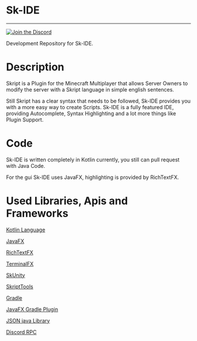 # Sk-IDE
---
[![Join the Discord](https://discordapp.com/api/guilds/324602899839844352/widget.png?style=shield)](https://discord.gg/Ac6Q34e)



Development Repository for Sk-IDE.

# Description
Skript is a Plugin for the Minecraft Multiplayer that allows Server Owners to modify the server with a Skript language in simple english sentences. 

Still Skript has a clear syntax that needs to be followed, Sk-IDE provides you with a more easy way to create Scripts.
Sk-IDE is a fully featured IDE, providing Autocomplete, Syntax Highlighting and a lot more things like Plugin Support.

# Code
Sk-IDE is written completely in Kotlin currently, you still can pull request with Java Code.

For the gui Sk-IDE uses JavaFX, highlighting is provided by RichTextFX.

# Used Libraries, Apis and Frameworks
[Kotlin Language](http://kotlinlang.org/)

[JavaFX](http://www.oracle.com/technetwork/java/javase/overview/javafx-overview-2158620.html)

[RichTextFX](https://github.com/FXMisc/RichTextFX)

[TerminalFX](https://github.com/javaterminal/TerminalFX)

[SkUnity](http://skunity.com/)

[SkriptTools](https://skripttools.net/)

[Gradle](https://gradle.org/)

[JavaFX Gradle Plugin](https://github.com/FibreFoX/javafx-gradle-plugin)

[JSON java Library](https://github.com/stleary/JSON-java)

[Discord RPC](https://github.com/PSNRigner/discord-rpc-java)
